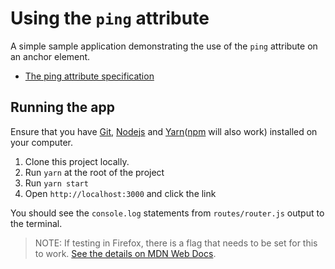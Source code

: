 # Using the `ping` attribute

A simple sample application demonstrating the use of the `ping` attribute on an anchor element.

- [The ping attribute specification](https://html.spec.whatwg.org/#ping)

## Running the app

Ensure that you have [Git](https://git-scm.com/), [Nodejs](https://nodejs.org/) and [Yarn](https://yarnpkg.com/)([npm](https://www.npmjs.com/get-npm) will also work) installed on your computer.

1. Clone this project locally.
2. Run `yarn` at the root of the project
3. Run `yarn start`
4. Open `http://localhost:3000` and click the link

You should see the `console.log` statements from `routes/router.js` output to the terminal.

> NOTE: If testing in Firefox, there is a flag that needs to be set for this to work. [See the details on MDN Web Docs](https://developer.mozilla.org/en-US/docs/Web/HTML/Element/a#browser_compatibility).
